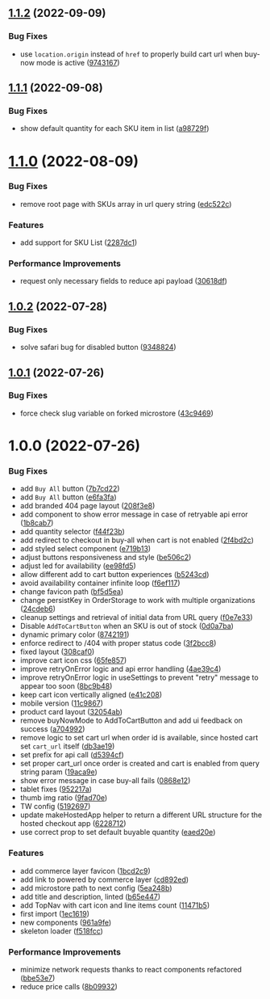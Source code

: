 ## [1.1.2](https://github.com/commercelayer/mfe-microstore/compare/v1.1.1...v1.1.2) (2022-09-09)


### Bug Fixes

* use `location.origin` instead of `href` to properly build cart url when buy-now mode is active ([9743167](https://github.com/commercelayer/mfe-microstore/commit/9743167b54909ef369057d6967a4f394c679fc4c))

## [1.1.1](https://github.com/commercelayer/mfe-microstore/compare/v1.1.0...v1.1.1) (2022-09-08)


### Bug Fixes

* show default quantity for each SKU item in list ([a98729f](https://github.com/commercelayer/mfe-microstore/commit/a98729f33d8d69d65e6c1f01330720cd3ef9c96c))

# [1.1.0](https://github.com/commercelayer/mfe-microstore/compare/v1.0.2...v1.1.0) (2022-08-09)


### Bug Fixes

* remove root page with SKUs array in url query string ([edc522c](https://github.com/commercelayer/mfe-microstore/commit/edc522c0912ba4f9dc0104b79d4b56765e4ee071))


### Features

* add support for SKU List ([2287dc1](https://github.com/commercelayer/mfe-microstore/commit/2287dc169c638152066132f837c991374de662eb))


### Performance Improvements

* request only necessary fields to reduce api payload ([30618df](https://github.com/commercelayer/mfe-microstore/commit/30618df8db6e4f76699ca803760540e140ae71f0))

## [1.0.2](https://github.com/commercelayer/mfe-microstore/compare/v1.0.1...v1.0.2) (2022-07-28)


### Bug Fixes

* solve safari bug for disabled button ([9348824](https://github.com/commercelayer/mfe-microstore/commit/93488242eaaac1c484d0358600ddc4be879529b1))

## [1.0.1](https://github.com/commercelayer/mfe-microstore/compare/v1.0.0...v1.0.1) (2022-07-26)


### Bug Fixes

* force check slug variable on forked microstore ([43c9469](https://github.com/commercelayer/mfe-microstore/commit/43c946944b8bc5afc319049b9574d0e9bc42748c))

# 1.0.0 (2022-07-26)


### Bug Fixes

* add `Buy All` button ([7b7cd22](https://github.com/commercelayer/mfe-microstore/commit/7b7cd226321b5a269fdd340af5eb962451348a5d))
* add `Buy All` button ([e6fa3fa](https://github.com/commercelayer/mfe-microstore/commit/e6fa3faaa237b3029059522759d75925c2074378))
* add branded 404 page layout ([208f3e8](https://github.com/commercelayer/mfe-microstore/commit/208f3e890a2fc919b07b1388804ac5c4e2aed846))
* add component to show error message in case of retryable api error ([1b8cab7](https://github.com/commercelayer/mfe-microstore/commit/1b8cab721a4d8b60f1ae6a8fdeb72a9b281b56d7))
* add quantity selector ([f44f23b](https://github.com/commercelayer/mfe-microstore/commit/f44f23b9476d97546551ce96493a31046dcfe6a5))
* add redirect to checkout in buy-all when cart is not enabled ([2f4bd2c](https://github.com/commercelayer/mfe-microstore/commit/2f4bd2cf393afdb677adaf838fb893fd626716f4))
* add styled select component ([e719b13](https://github.com/commercelayer/mfe-microstore/commit/e719b13cf15231a722e490ef7b027a37b07e0c11))
* adjust buttons responsiveness and style ([be506c2](https://github.com/commercelayer/mfe-microstore/commit/be506c20e4c2a55d43d4eb288d555daf236b34c7))
* adjust led for availability ([ee98fd5](https://github.com/commercelayer/mfe-microstore/commit/ee98fd5f807c8e4501ad017e9c053bb7b148d478))
* allow different add to cart button experiences ([b5243cd](https://github.com/commercelayer/mfe-microstore/commit/b5243cd0c8902c75981ecd78248353e384a4e546))
* avoid availability container infinite loop ([f6ef117](https://github.com/commercelayer/mfe-microstore/commit/f6ef11724115c91e72d1b5ef5f38fea7aa45d538))
* change favicon path ([bf5d5ea](https://github.com/commercelayer/mfe-microstore/commit/bf5d5ea28a37b768d5b4bbc8b14f9baafe77e758))
* change persistKey in OrderStorage to work with multiple organizations ([24cdeb6](https://github.com/commercelayer/mfe-microstore/commit/24cdeb6c4b29d2f8c0f42de44ddbb56d26880fae))
* cleanup settings and retrieval of initial data from URL query ([f0e7e33](https://github.com/commercelayer/mfe-microstore/commit/f0e7e3329fb3124c9a779071023df65bca16cf45))
* Disable `AddToCartButton` when an SKU is out of stock ([0d0a7ba](https://github.com/commercelayer/mfe-microstore/commit/0d0a7ba7c8c53f9f1ce8e109a9d213ebcbff9aa9))
* dynamic primary color ([8742191](https://github.com/commercelayer/mfe-microstore/commit/87421915dd1ea8514832092d47322e00eb1d2a5c))
* enforce redirect to /404 with proper status code ([3f2bcc8](https://github.com/commercelayer/mfe-microstore/commit/3f2bcc87c6d560fab3d3d57a9a9f0511e39592b3))
* fixed layout ([308caf0](https://github.com/commercelayer/mfe-microstore/commit/308caf0e0b22b82eb44d798f105ebe240ed76536))
* improve cart icon css ([65fe857](https://github.com/commercelayer/mfe-microstore/commit/65fe857ba18da16466f8b80a15ba147074b92bc7))
* improve retryOnError logic and api error handling ([4ae39c4](https://github.com/commercelayer/mfe-microstore/commit/4ae39c41bd5f55eeadb7c9ed70b69d7aa3a74bd6))
* improve retryOnError logic in useSettings to prevent "retry" message to appear too soon ([8bc9b48](https://github.com/commercelayer/mfe-microstore/commit/8bc9b48f40f2fb0485e487f60225d3b4547283a9))
* keep cart icon vertically aligned ([e41c208](https://github.com/commercelayer/mfe-microstore/commit/e41c208d5b2c883272aed667a0d747d2315e3f10))
* mobile version ([11c9867](https://github.com/commercelayer/mfe-microstore/commit/11c9867a01cbf5d8b573fef46163359dad927e8d))
* product card layout ([32054ab](https://github.com/commercelayer/mfe-microstore/commit/32054ab162ca9d23439563b36823cdc0eeecf9b9))
* remove buyNowMode to AddToCartButton and add ui feedback on success ([a704992](https://github.com/commercelayer/mfe-microstore/commit/a704992a979a5a727b985cb03ef3bcce3e168f5b))
* remove logic to set cart url when order id is available, since hosted cart set `cart_url` itself ([db3ae19](https://github.com/commercelayer/mfe-microstore/commit/db3ae199b907e3692040be164674984faac281cb))
* set prefix for api call ([d5394cf](https://github.com/commercelayer/mfe-microstore/commit/d5394cf03863f0423ead4380ec73c244cad797e0))
* set proper cart_url once order is created and cart is enabled from query string param ([19aca9e](https://github.com/commercelayer/mfe-microstore/commit/19aca9ece24320e2208b3bbf4a520e92e6413f4d))
* show error message in case buy-all fails ([0868e12](https://github.com/commercelayer/mfe-microstore/commit/0868e12af868c5b999c970477610cd8fa9c76511))
* tablet fixes ([952217a](https://github.com/commercelayer/mfe-microstore/commit/952217a037e4f2eb5d82d4fcd3781684c071122b))
* thumb img ratio ([9fad70e](https://github.com/commercelayer/mfe-microstore/commit/9fad70eb7e599cfd63fe9b856c58d193e43240e9))
* TW config ([5192697](https://github.com/commercelayer/mfe-microstore/commit/519269728598b531422eff67083ef5ee5d93eeac))
* update makeHostedApp helper to return a different URL structure for the hosted checkout app ([6228712](https://github.com/commercelayer/mfe-microstore/commit/62287126c49b5498749586dd9d756736fc5ba557))
* use correct prop to set default buyable quantity ([eaed20e](https://github.com/commercelayer/mfe-microstore/commit/eaed20e39de468e7af1882c2f621f5ed7b647c94))


### Features

* add commerce layer favicon ([1bcd2c9](https://github.com/commercelayer/mfe-microstore/commit/1bcd2c9dc9b409a3ffeb863255eac8139885c5f6))
* add link to powered by commerce layer ([cd892ed](https://github.com/commercelayer/mfe-microstore/commit/cd892ed7319e13341eb87a518d8cc997a5e9a9c9))
* add microstore path to next config ([5ea248b](https://github.com/commercelayer/mfe-microstore/commit/5ea248b0be403f69cf6633e1f642276670823024))
* add title and description, linted ([b65e447](https://github.com/commercelayer/mfe-microstore/commit/b65e44727274c32237a2bfe58c0ef638394526cd))
* add TopNav with cart icon and line items count ([11471b5](https://github.com/commercelayer/mfe-microstore/commit/11471b5ae6173ea308acbb357fd5ad4e36e52fed))
* first import ([1ec1619](https://github.com/commercelayer/mfe-microstore/commit/1ec1619cce712338dedf2e383765ab4ae7a47e67))
* new components ([961a9fe](https://github.com/commercelayer/mfe-microstore/commit/961a9feb055705a965469c3b4e481d0d4bc8f8ef))
* skeleton loader ([f518fcc](https://github.com/commercelayer/mfe-microstore/commit/f518fcc4406f4aa819f1a4c8d90d672031c89a1e))


### Performance Improvements

* minimize network requests thanks to react components refactored ([bbe53e7](https://github.com/commercelayer/mfe-microstore/commit/bbe53e73a86ed5ddf56dd30047a2abbd05bba09c))
* reduce price calls ([8b09932](https://github.com/commercelayer/mfe-microstore/commit/8b09932146d6d018c29573da01e5b273f2fc9de4))
